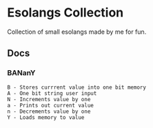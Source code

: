 # Esolangs Collection
Collection of small esolangs made by me for fun.
## Docs
### BANanY
```
B - Stores currrent value into one bit memory
A - One bit string user input
N - Increments value by one
a - Prints out current value
n - Decrements value by one
Y - Loads memory to value
```
